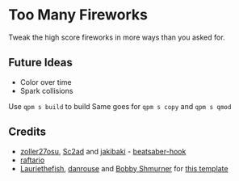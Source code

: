 # Too Many Fireworks

Tweak the high score fireworks in more ways than you asked for.

## Future Ideas

- Color over time
- Spark collisions

Use `qpm s build` to build
Same goes for `qpm s copy` and `qpm s qmod`

## Credits

* [zoller27osu](https://github.com/zoller27osu), [Sc2ad](https://github.com/Sc2ad) and [jakibaki](https://github.com/jakibaki) - [beatsaber-hook](https://github.com/sc2ad/beatsaber-hook)
* [raftario](https://github.com/raftario)
* [Lauriethefish](https://github.com/Lauriethefish), [danrouse](https://github.com/danrouse) and [Bobby Shmurner](https://github.com/BobbyShmurner) for [this template](https://github.com/Lauriethefish/quest-mod-template)
